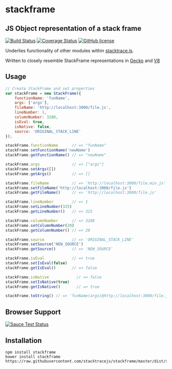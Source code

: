 stackframe 
==========
## JS Object representation of a stack frame
[![Build Status](https://travis-ci.org/stacktracejs/stackframe.svg?branch=master)](https://travis-ci.org/stacktracejs/stackframe) [![Coverage Status](https://img.shields.io/coveralls/stacktracejs/stackframe.svg)](https://coveralls.io/r/stacktracejs/stackframe?branch=master) [![GitHub license](https://img.shields.io/github/license/stacktracejs/stackframe.svg)](https://opensource.org/licenses/MITx)

Underlies functionality of other modules within [stacktrace.js](https://www.stacktracejs.com).

Written to closely resemble StackFrame representations in [Gecko](http://mxr.mozilla.org/mozilla-central/source/xpcom/base/nsIException.idl#14) and [V8](https://github.com/v8/v8/wiki/Stack%20Trace%20API)

## Usage
```js
// Create StackFrame and set properties
var stackFrame = new StackFrame({
    functionName: 'funName',
    args: ['args'],
    fileName: 'http://localhost:3000/file.js',
    lineNumber: 1,
    columnNumber: 3288, 
    isEval: true,
    isNative: false,
    source: 'ORIGINAL_STACK_LINE'
});

stackFrame.functionName      // => "funName"
stackFrame.setFunctionName('newName')
stackFrame.getFunctionName() // => "newName"

stackFrame.args              // => ["args"]
stackFrame.setArgs([])
stackFrame.getArgs()         // => []

stackFrame.fileName          // => 'http://localhost:3000/file.min.js'
stackFrame.setFileName('http://localhost:3000/file.js')  
stackFrame.getFileName()     // => 'http://localhost:3000/file.js'

stackFrame.lineNumber        // => 1
stackFrame.setLineNumber(325)
stackFrame.getLineNumber()   // => 325

stackFrame.columnNumber      // => 3288
stackFrame.setColumnNumber(20)
stackFrame.getColumnNumber() // => 20

stackFrame.source            // => 'ORIGINAL_STACK_LINE'
stackFrame.setSource('NEW_SOURCE')
stackFrame.getSource()       // => 'NEW_SOURCE'

stackFrame.isEval            // => true
stackFrame.setIsEval(false)
stackFrame.getIsEval()       // => false

stackFrame.isNative            // => false
stackFrame.setIsNative(true)
stackFrame.getIsNative()       // => true

stackFrame.toString() // => 'funName(args)@http://localhost:3000/file.js:325:20'
```

## Browser Support
[![Sauce Test Status](https://saucelabs.com/browser-matrix/stacktracejs.svg)](https://saucelabs.com/u/stacktracejs)

## Installation
```
npm install stackframe
bower install stackframe
https://raw.githubusercontent.com/stacktracejs/stackframe/master/dist/stackframe.min.js
```
